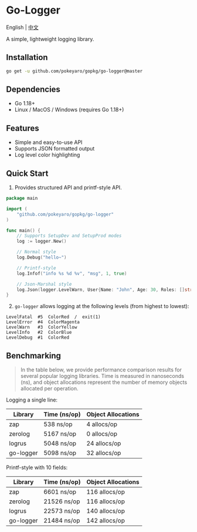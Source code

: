 # Go-Logger

English | [中文](README_ZH_CN.md)

A simple, lightweight logging library.


## Installation

```bash
go get -u github.com/pokeyaro/gopkg/go-logger@master
```


## Dependencies

- Go 1.18+
- Linux / MacOS / Windows (requires Go 1.18+)


## Features

- Simple and easy-to-use API
- Supports JSON formatted output
- Log level color highlighting


## Quick Start

1. Provides structured API and printf-style API.

```go
package main

import (
	"github.com/pokeyaro/gopkg/go-logger"
)

func main() {
	// Supports SetupDev and SetupProd modes
	log := logger.New()

	// Normal style
	log.Debug("hello~")

	// Printf-style
	log.Infof("info %s %d %v", "msg", 1, true)

	// Json-Marshal style
	log.Json(logger.LevelWarn, User{Name: "John", Age: 30, Roles: []string{"Admin", "User"}})
}
```

2. `go-logger` allows logging at the following levels (from highest to lowest):

```textmate
LevelFatal  #5  ColorRed  /  exit(1)
LevelError  #4  ColorMagenta
LevelWarn   #3  ColorYellow
LevelInfo   #2  ColorBlue
LevelDebug  #1  ColorRed
```


## Benchmarking

> In the table below, we provide performance comparison results for several popular logging libraries. Time is measured in nanoseconds (ns), and object allocations represent the number of memory objects allocated per operation.

Logging a single line:

| Library   | Time (ns/op) | Object Allocations |
|-----------|--------------|--------------------|
| zap       | 538 ns/op    | 4 allocs/op        |
| zerolog   | 5167 ns/op   | 0 allocs/op        |
| logrus    | 5048 ns/op   | 24 allocs/op       |
| go-logger | 5098 ns/op   | 32 allocs/op       |

Printf-style with 10 fields:

| Library | Time (ns/op) | Object Allocations |
|---------|--------------|--------------------|
| zap     | 6601 ns/op   | 116 allocs/op      |
| zerolog | 21526 ns/op  | 116 allocs/op      |
| logrus  | 22573 ns/op  | 140 allocs/op      |
| go-logger  | 21484 ns/op  | 142 allocs/op      |
